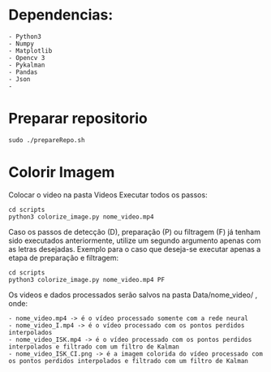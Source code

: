 # Dependencias:
    - Python3
    - Numpy
    - Matplotlib
    - Opencv 3
    - Pykalman
    - Pandas
    - Json
    - 

# Preparar repositorio

    sudo ./prepareRepo.sh   

# Colorir Imagem

Colocar o video na pasta Videos
Executar todos os passos:

    cd scripts
    python3 colorize_image.py nome_video.mp4

Caso os passos de detecção (D), preparação (P) ou filtragem (F) já tenham sido executados anteriormente, utilize um segundo argumento apenas com as letras desejadas.
Exemplo para o caso que deseja-se executar apenas a etapa de preparação e filtragem:

    cd scripts
    python3 colorize_image.py nome_video.mp4 PF

Os videos e dados processados serão salvos na pasta Data/nome_video/ , onde:

    - nome_video.mp4 -> é o vídeo processado somente com a rede neural
    - nome_video_I.mp4 -> é o vídeo processado com os pontos perdidos interpolados
    - nome_video_ISK.mp4 -> é o vídeo processado com os pontos perdidos interpolados e filtrado com um filtro de Kalman
    - nome_video_ISK_CI.png -> é a imagem colorida do vídeo processado com os pontos perdidos interpolados e filtrado com um filtro de Kalman
